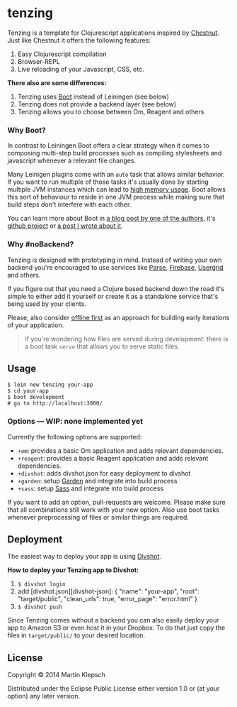 # tenzing

Tenzing is a template for Clojurescript applications inspired by
[Chestnut][chestnut].  Just like Chestnut it offers the following
features:

1. Easy Clojurescript compilation
1. Browser-REPL
1. Live reloading of your Javascript, CSS, etc.

**There also are some differences:**

1. Tenzing uses [Boot][boot] instead of Leiningen (see below)
1. Tenzing does not provide a backend layer (see below)
1. Tenzing allows you to choose between Om, Reagent and others

### Why Boot?

In contrast to Leiningen Boot offers a clear strategy when it comes to
composing multi-step build processes such as compiling stylesheets and
javascript whenever a relevant file changes.

Many Leinigen plugins come with an `auto` task that allows similar
behavior. If you want to run multiple of those tasks it's usually done
by starting multiple JVM instances which can lead to
[high memory usage](chestnut-mem). Boot allows this sort of behaviour
to reside in one JVM process while making sure that build steps don't
interfere with each other.

You can learn more about Boot in
[a blog post by one of the authors][clojurescript-rebooted], it's
[github project][boot] or [a post I wrote about it][boot-relevant].

### Why #noBackend?

Tenzing is designed with prototyping in mind. Instead of writing your
own backend you're encouraged to use services like [Parse][parse],
[Firebase][firebase], [Usergrid][usergrid] and others.

If you figure out that you need a Clojure based backend down the road
it's simple to either add it yourself or create it as a standalone
service that's being used by your clients.

Please, also consider [offline first][offline-first] as an approach
for building early iterations of your application.

> If you're wondering how files are served during development:
> there is a boot task `serve` that allows you to serve static files.

## Usage

    $ lein new tenzing your-app
    $ cd your-app
    $ boot development
    # go to http://localhost:3000/

### Options — WIP: none implemented yet

Currently the following options are supported:

- `+om`: provides a basic Om application and adds relevant dependencies.
- `+reagent`: provides a basic Reagent application and adds relevant dependencies.
- `+divshot`: adds divshot.json for easy deployment to divshot
- `+garden`: setup [Garden][garden] and integrate into build process
- `+sass`: setup [Sass][sass] and integrate into build process

If you want to add an option, pull-requests are welcome. Please make sure
that all combinations still work with your new option. Also use boot tasks
whenever preprocessing of files or similar things are required.

## Deployment

The easiest way to deploy your app is using [Divshot][divshot].

**How to deploy your Tenzing app to Divshot:**

1. `$ divshot login`
1. add [divshot.json][divshot-json]:
    {
      "name": "your-app",
      "root": "target/public",
      "clean_urls": true,
      "error_page": "error.html"
    }
1. `$ divshot push`

Since Tenzing comes without a backend you can also easily deploy
your app to Amazon S3 or even host it in your Dropbox. To do that
just copy the files in `target/public/` to your desired location.

## License

Copyright © 2014 Martin Klepsch

Distributed under the Eclipse Public License either version 1.0 or (at
your option) any later version.


[chestnut]: https://github.com/plexus/chestnut
[boot]: https://github.com/boot-clj/boot
[chestnut-mem]: https://github.com/plexus/chestnut/issues/49
[clojurescript-rebooted]: http://adzerk.com/blog/2014/11/clojurescript-builds-rebooted/
[boot-relevant]: http://www.martinklepsch.org/posts/why-boot-is-relevant-for-the-clojure-ecosystem.html
[offline-first]: http://alistapart.com/article/offline-first
[parse]: https://parse.com
[firebase]: https://www.firebase.com
[usergrid]: http://usergrid.incubator.apache.org
[garden]: https://github.com/noprompt/garden
[sass]: http://sass-lang.com
[firebase-hosting]: https://www.firebase.com/docs/hosting/
[divshot]: https://divshot.com

